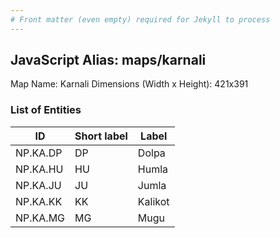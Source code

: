 ```yaml
---
# Front matter (even empty) required for Jekyll to process
---
```


## JavaScript Alias: maps/karnali

Map Name: Karnali
Dimensions (Width x Height): 421x391






### List of Entities

ID | Short label | Label
---|---|---|
NP.KA.DP|DP|Dolpa
NP.KA.HU|HU|Humla
NP.KA.JU|JU|Jumla
NP.KA.KK|KK|Kalikot
NP.KA.MG|MG|Mugu
